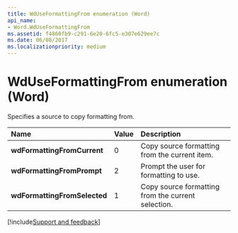 ```yaml
---
title: WdUseFormattingFrom enumeration (Word)
api_name:
- Word.WdUseFormattingFrom
ms.assetid: f4860fb9-c291-6e20-6fc5-e307e629ee7c
ms.date: 06/08/2017
ms.localizationpriority: medium
---
```



# WdUseFormattingFrom enumeration (Word)

Specifies a source to copy formatting from.



|Name|Value|Description|
|:-----|:-----|:-----|
| **wdFormattingFromCurrent**|0|Copy source formatting from the current item.|
| **wdFormattingFromPrompt**|2|Prompt the user for formatting to use.|
| **wdFormattingFromSelected**|1|Copy source formatting from the current selection.|

[!include[Support and feedback](~/includes/feedback-boilerplate.md)]